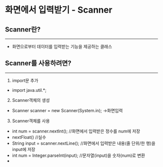 화면에서 입력받기 - Scanner
=========================

Scanner란?
---------
*****

* 화면으로부터 데이터를 입력받는 기능을 제공하는 클래스

Scanner를 사용하려면?
----------
*****

1. import문 추가  
* import java.util.*;

2. Scanner객체의 생성
* Scanner scanner = new Scanner(System.in);  ->화면입력

3. Scanner객체를 사용
* int num = scanner.nextInt();  //화면에서 입력받은 정수를 num에 저장
* nextFloat() //실수
* String input = scanner.nextLine();  //화면에서 입력받은 내용(줄 단위/한 행)을 input에 저장
* int num = Integer.parseInt(input);  //문자열(input)을 숫자(num)로 변환
* 
